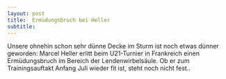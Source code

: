 ```yaml
---
layout: post
title:  Ermüdungsbruch bei Heller
subtitle:  
---
```


Unsere ohnehin schon sehr dünne Decke im Sturm ist noch etwas dünner geworden: Marcel Heller erlitt beim U21-Turnier in Frankreich einen Ermüdungsbruch im Bereich der Lendenwirbelsäule. Ob er zum Trainingsauftakt Anfang Juli wieder fit ist, steht noch nicht fest..


